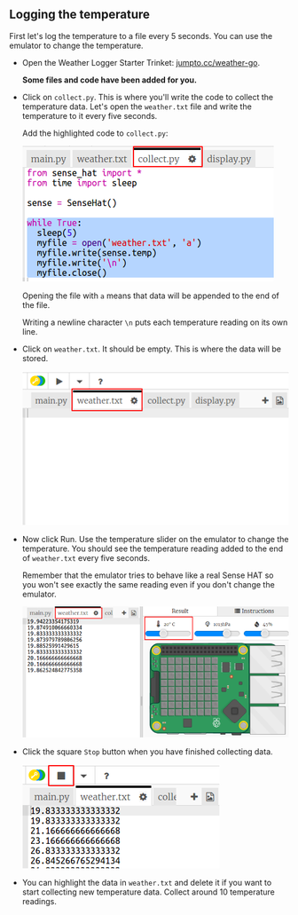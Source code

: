 ## Logging the temperature

First let's log the temperature to a file every 5 seconds. You can use the emulator to change the temperature.

+ Open the Weather Logger Starter Trinket: <a href="http://jumpto.cc/weather-go" target="_blank">jumpto.cc/weather-go</a>.
    
    **Some files and code have been added for you.**

+ Click on `collect.py`. This is where you'll write the code to collect the temperature data. Let's open the `weather.txt` file and write the temperature to it every five seconds.
    
    Add the highlighted code to `collect.py`:
    
    ![ekran görüntüsü](images/weather-collect.png)
    
    Opening the file with `a` means that data will be appended to the end of the file.
    
    Writing a newline character `\n` puts each temperature reading on its own line.

+ Click on `weather.txt`. It should be empty. This is where the data will be stored.
    
    ![ekran görüntüsü](images/weather-file.png)

+ Now click Run. Use the temperature slider on the emulator to change the temperature. You should see the temperature reading added to the end of `weather.txt` every five seconds.
    
    Remember that the emulator tries to behave like a real Sense HAT so you won't see exactly the same reading even if you don't change the emulator.
    
    ![ekran görüntüsü](images/weather-temperature.png)

+ Click the square `Stop` button when you have finished collecting data.
    
    ![ekran görüntüsü](images/weather-stop.png)

+ You can highlight the data in `weather.txt` and delete it if you want to start collecting new temperature data. Collect around 10 temperature readings.